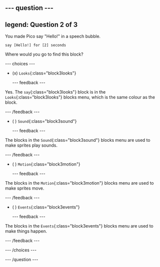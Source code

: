 
--- question ---
---
legend: Question 2 of 3
---

You made Pico say "Hello!" in a speech bubble.

```blocks3
say [Hello!] for [2] seconds
```

Where would you go to find this block?

--- choices ---

- (x) `Looks`{:class="block3looks"}

  --- feedback ---

Yes. The `say`{:class="block3looks"} block is in the `Looks`{:class="block3looks"} blocks menu, which is the same colour as the block.

  --- /feedback ---

- ( ) `Sound`{:class="block3sound"}

  --- feedback ---

The blocks in the `Sound`{:class="block3sound"} blocks menu are used to make sprites play sounds.

  --- /feedback ---

- ( ) `Motion`{:class="block3motion"}

  --- feedback ---

The blocks in the `Motion`{:class="block3motion"} blocks menu are used to make sprites move.

  --- /feedback ---

- ( ) `Events`{:class="block3events"}

  --- feedback ---

The blocks in the `Events`{:class="block3events"} blocks menu are used to make things happen.

  --- /feedback ---

--- /choices ---

--- /question ---
